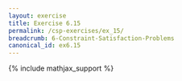 ```yaml
---
layout: exercise
title: Exercise 6.15
permalink: /csp-exercises/ex_15/
breadcrumb: 6-Constraint-Satisfaction-Problems
canonical_id: ex6.15
---
```


{% include mathjax_support %}

